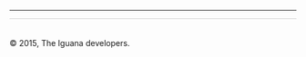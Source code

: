 
<hr>

<!-- Footer -->
<footer>
    <div class="row">
        <div class="col-lg-12" style="border-top: 1px solid #D0D0D0; padding-top: 20px;">
            <p>&copy; 2015, The Iguana developers.</p>
        </div>
    </div>
</footer>


</body>
</html>